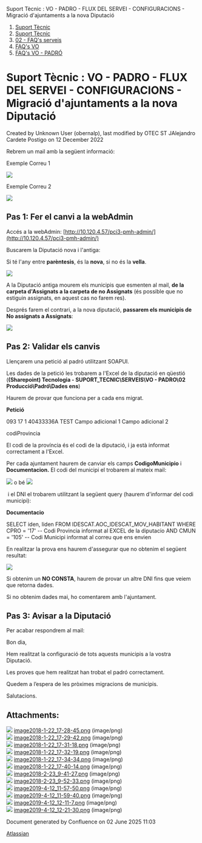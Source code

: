 Suport Tècnic : VO - PADRO - FLUX DEL SERVEI - CONFIGURACIONS - Migració d'ajuntaments a la nova Diputació  

1.  [Suport Tècnic](index.md)
2.  [Suport Tècnic](13893782.md)
3.  [02 - FAQ's serveis](26313393.md)
4.  [FAQ's VO](28705575.md)
5.  [FAQ's VO - PADRÓ](28705583.md)

Suport Tècnic : VO - PADRO - FLUX DEL SERVEI - CONFIGURACIONS - Migració d'ajuntaments a la nova Diputació
==========================================================================================================

Created by Unknown User (obernalp), last modified by OTEC ST JAlejandro Cardete Postigo on 12 December 2022

Rebrem un mail amb la següent informació:

Exemple Correu 1

![](attachments/26313494/26314206.png)

Exemple Correu 2

![](attachments/26313494/26315529.png)

Pas 1: Fer el canvi a la webAdmin
---------------------------------

Accés a la webAdmin: [http://10.120.4.57/pci3-pmh-admin/](http://10.120.4.57/pci3-pmh-admin/)

Buscarem la Diputació nova i l'antiga:

Si té l'any entre **parèntesis**, és la **nova**, si no és la **vella**.

![](attachments/26313494/26315532.png)

  

A la Diputació antiga mourem els municipis que esmenten al mail, **de la carpeta d'Assignats a la carpeta de no Assignats** (és possible que no estiguin assignats, en aquest cas no farem res).

Després farem el contrari, a la nova diputació, **passarem els municipis de No assignats a Assignats**:

![](attachments/26313494/26315559.png)

Pas 2: Validar els canvis
-------------------------

Llençarem una petició al padró utilitzant SOAPUI.

Les dades de la petició les trobarem a l'Excel de la diputació en qüestió (**(Sharepoint) Tecnologia - SUPORT\_TECNIC\\SERVEIS\\VO - PADRO\\02 Producció\\Padró\\Dades ens**)

Haurem de provar que funciona per a cada ens migrat. 

**Petició**

<PeticionVolante IdPeticion="REQ001" xmlns="http://www.aocat.net/padro" xmlns:xsi="http://www.w3.org/2001/XMLSchema-instance" xsi:schemaLocation="http://www.aocat.net/padro aoc\_peticio.xsd">
        <CodigoMunicipio>093</CodigoMunicipio>
        <CodigoProvincia>17</CodigoProvincia>
        <TipoDocumentacion>1</TipoDocumentacion>
        <Documentacion>40433336A</Documentacion>
        <Motivo>TEST</Motivo>
        <CampoLibre nombre="campo1">Campo adicional 1</CampoLibre>
        <CampoLibre nombre="campo2">Campo adicional 2</CampoLibre>
</PeticionVolante>

codiProvincia

El codi de la província és el codi de la diputació, i ja està informat correctament a l'Excel.

  

Per cada ajuntament haurem de canviar els camps **CodigoMunicipio** i **Documentacion.** El codi del municipi el trobarem al mateix mail:

![](attachments/26313494/26314192.png) o bé ![](attachments/26313494/26315554.png)

  

 i el DNI el trobarem utilitzant la següent query (haurem d'informar del codi municipi):

**Documentacio**

SELECT iden, liden FROM IDESCAT.AOC\_IDESCAT\_MOV\_HABITANT 
WHERE CPRO = '17' -- Codi Provincia informat al EXCEL de la diputacio
AND CMUN = '105' -- Codi Municipi informat al correu que ens envien

  

En realitzar la prova ens haurem d'assegurar que no obtenim el següent resultat:

![](attachments/26313494/26315538.png)

Si obtenim un **NO CONSTA**, haurem de provar un altre DNI fins que veiem que retorna dades.

Si no obtenim dades mai, ho comentarem amb l'ajuntament.

Pas 3: Avisar a la Diputació
----------------------------

Per acabar respondrem al mail:

Bon dia,

Hem realitzat la configuració de tots aquests municipis a la vostra Diputació.

Les proves que hem realitzat han trobat el padró correctament.

Quedem a l’espera de les pròximes migracions de municipis.

Salutacions.

Attachments:
------------

![](images/icons/bullet_blue.gif) [image2018-1-22\_17-28-45.png](attachments/26313494/26314206.png) (image/png)  
![](images/icons/bullet_blue.gif) [image2018-1-22\_17-29-42.png](attachments/26313494/26314203.png) (image/png)  
![](images/icons/bullet_blue.gif) [image2018-1-22\_17-31-18.png](attachments/26313494/26314199.png) (image/png)  
![](images/icons/bullet_blue.gif) [image2018-1-22\_17-32-19.png](attachments/26313494/26314196.png) (image/png)  
![](images/icons/bullet_blue.gif) [image2018-1-22\_17-34-34.png](attachments/26313494/26314209.png) (image/png)  
![](images/icons/bullet_blue.gif) [image2018-1-22\_17-40-14.png](attachments/26313494/26314192.png) (image/png)  
![](images/icons/bullet_blue.gif) [image2018-2-23\_9-41-27.png](attachments/26313494/26315547.png) (image/png)  
![](images/icons/bullet_blue.gif) [image2018-2-23\_9-52-33.png](attachments/26313494/26315538.png) (image/png)  
![](images/icons/bullet_blue.gif) [image2019-4-12\_11-57-50.png](attachments/26313494/26315529.png) (image/png)  
![](images/icons/bullet_blue.gif) [image2019-4-12\_11-59-40.png](attachments/26313494/26315532.png) (image/png)  
![](images/icons/bullet_blue.gif) [image2019-4-12\_12-11-7.png](attachments/26313494/26315559.png) (image/png)  
![](images/icons/bullet_blue.gif) [image2019-4-12\_12-21-30.png](attachments/26313494/26315554.png) (image/png)  

Document generated by Confluence on 02 June 2025 11:03

[Atlassian](http://www.atlassian.com/)